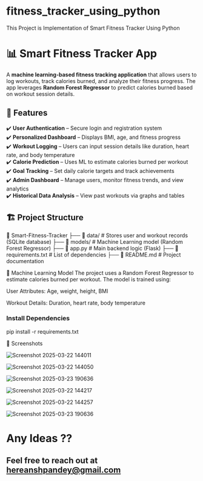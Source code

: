 # fitness_tracker_using_python
This Project is Implementation of Smart Fitness Tracker Using Python
# 📊 Smart Fitness Tracker App  

A **machine learning-based fitness tracking application** that allows users to log workouts, track calories burned, and analyze their fitness progress. The app leverages **Random Forest Regressor** to predict calories burned based on workout session details.  

## 🚀 Features  

✔️ **User Authentication** – Secure login and registration system  
✔️ **Personalized Dashboard** – Displays BMI, age, and fitness progress  
✔️ **Workout Logging** – Users can input session details like duration, heart rate, and body temperature  
✔️ **Calorie Prediction** – Uses ML to estimate calories burned per workout  
✔️ **Goal Tracking** – Set daily calorie targets and track achievements  
✔️ **Admin Dashboard** – Manage users, monitor fitness trends, and view analytics  
✔️ **Historical Data Analysis** – View past workouts via graphs and tables  

## 🏗️ Project Structure  

📂 Smart-Fitness-Tracker
├── 📁 data/ # Stores user and workout records (SQLite database)
├── 📁 models/ # Machine Learning model (Random Forest Regressor)
├── 📄 app.py # Main backend logic (Flask)
├── 📄 requirements.txt # List of dependencies
├── 📄 README.md # Project documentation

🧠 Machine Learning Model
The project uses a Random Forest Regressor to estimate calories burned per workout. The model is trained using:

User Attributes: Age, weight, height, BMI

Workout Details: Duration, heart rate, body temperature


### Install Dependencies
pip install -r requirements.txt  



🎨 Screenshots

![Screenshot 2025-03-22 144011](https://github.com/user-attachments/assets/8031dbf2-cb5f-4a18-a201-4c6293e1a24a)



![Screenshot 2025-03-22 144050](https://github.com/user-attachments/assets/36b3e98d-73bf-42f8-bdf0-59d82390e22d)



![Screenshot 2025-03-23 190636](https://github.com/user-attachments/assets/59acabcf-2457-4167-8ba9-927ce955cb66)



![Screenshot 2025-03-22 144217](https://github.com/user-attachments/assets/dd0576d4-63a0-4c00-af32-4980bb451cc2)




![Screenshot 2025-03-22 144257](https://github.com/user-attachments/assets/32282f9a-e06c-4492-8bba-07eb26221b32)




![Screenshot 2025-03-23 190636](https://github.com/user-attachments/assets/f46ccd91-dae3-42fc-9594-c0f5de85afa5)









# Any Ideas ??
## Feel free to reach out at hereanshpandey@gmail.com
